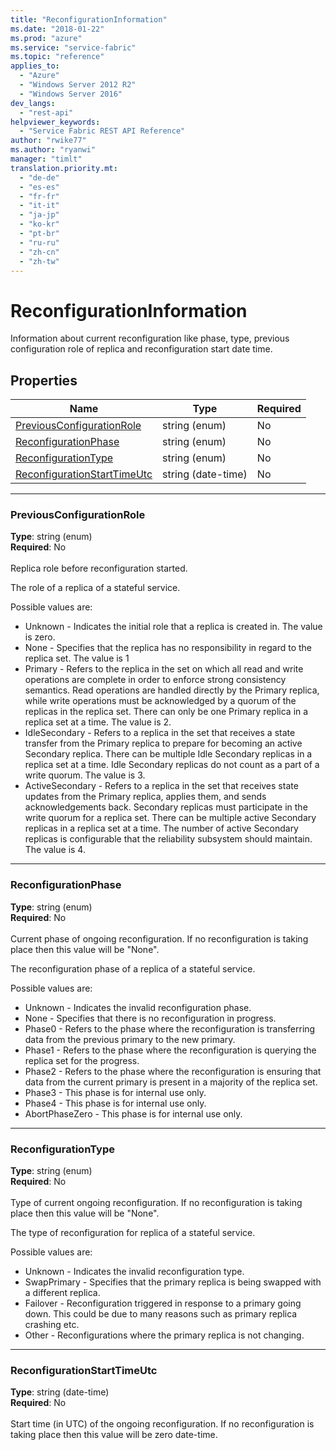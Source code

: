 ```yaml
---
title: "ReconfigurationInformation"
ms.date: "2018-01-22"
ms.prod: "azure"
ms.service: "service-fabric"
ms.topic: "reference"
applies_to: 
  - "Azure"
  - "Windows Server 2012 R2"
  - "Windows Server 2016"
dev_langs: 
  - "rest-api"
helpviewer_keywords: 
  - "Service Fabric REST API Reference"
author: "rwike77"
ms.author: "ryanwi"
manager: "timlt"
translation.priority.mt: 
  - "de-de"
  - "es-es"
  - "fr-fr"
  - "it-it"
  - "ja-jp"
  - "ko-kr"
  - "pt-br"
  - "ru-ru"
  - "zh-cn"
  - "zh-tw"
---
```

# ReconfigurationInformation

Information about current reconfiguration like phase, type, previous configuration role of replica and reconfiguration start date time.

## Properties

| Name | Type | Required |
| --- | --- | --- |
| [PreviousConfigurationRole](#previousconfigurationrole) | string (enum) | No |
| [ReconfigurationPhase](#reconfigurationphase) | string (enum) | No |
| [ReconfigurationType](#reconfigurationtype) | string (enum) | No |
| [ReconfigurationStartTimeUtc](#reconfigurationstarttimeutc) | string (date-time) | No |

____
### PreviousConfigurationRole
__Type__: string (enum) <br/>
__Required__: No<br/>
<br/>
Replica role before reconfiguration started.

The role of a replica of a stateful service.

Possible values are: 

  - Unknown - Indicates the initial role that a replica is created in. The value is zero.
  - None - Specifies that the replica has no responsibility in regard to the replica set. The value is 1
  - Primary - Refers to the replica in the set on which all read and write operations are complete in order to enforce strong consistency semantics. Read operations are handled directly by the Primary replica, while write operations must be acknowledged by a quorum of the replicas in the replica set. There can only be one Primary replica in a replica set at a time. The value is 2.
  - IdleSecondary - Refers to a replica in the set that receives a state transfer from the Primary replica to prepare for becoming an active Secondary replica. There can be multiple Idle Secondary replicas in a replica set at a time. Idle Secondary replicas do not count as a part of a write quorum. The value is 3.
  - ActiveSecondary - Refers to a replica in the set that receives state updates from the Primary replica, applies them, and sends acknowledgements back. Secondary replicas must participate in the write quorum for a replica set. There can be multiple active Secondary replicas in a replica set at a time. The number of active Secondary replicas is configurable that the reliability subsystem should maintain. The value is 4.



____
### ReconfigurationPhase
__Type__: string (enum) <br/>
__Required__: No<br/>
<br/>
Current phase of ongoing reconfiguration. If no reconfiguration is taking place then this value will be "None".

The reconfiguration phase of a replica of a stateful service.

Possible values are: 

  - Unknown - Indicates the invalid reconfiguration phase.
  - None - Specifies that there is no reconfiguration in progress.
  - Phase0 - Refers to the phase where the reconfiguration is transferring data from the previous primary to the new primary.
  - Phase1 - Refers to the phase where the reconfiguration is querying the replica set for the progress.
  - Phase2 - Refers to the phase where the reconfiguration is ensuring that data from the current primary is present in a majority of the replica set.
  - Phase3 - This phase is for internal use only.
  - Phase4 - This phase is for internal use only.
  - AbortPhaseZero - This phase is for internal use only.



____
### ReconfigurationType
__Type__: string (enum) <br/>
__Required__: No<br/>
<br/>
Type of current ongoing reconfiguration. If no reconfiguration is taking place then this value will be "None".

The type of reconfiguration for replica of a stateful service.

Possible values are: 

  - Unknown - Indicates the invalid reconfiguration type.
  - SwapPrimary - Specifies that the primary replica is being swapped with a different replica.
  - Failover - Reconfiguration triggered in response to a primary going down. This could be due to many reasons such as primary replica crashing etc.
  - Other - Reconfigurations where the primary replica is not changing.



____
### ReconfigurationStartTimeUtc
__Type__: string (date-time) <br/>
__Required__: No<br/>
<br/>
Start time (in UTC) of the ongoing reconfiguration. If no reconfiguration is taking place then this value will be zero date-time.
